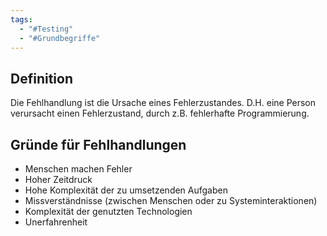 ```yaml
---
tags:
  - "#Testing"
  - "#Grundbegriffe"
---
```

## Definition 
Die Fehlhandlung ist die Ursache eines Fehlerzustandes. D.H. eine Person verursacht einen Fehlerzustand, durch z.B. fehlerhafte Programmierung.

## Gründe für Fehlhandlungen
+ Menschen machen Fehler
+ Hoher Zeitdruck
+ Hohe Komplexität der zu umsetzenden Aufgaben
+ Missverständnisse (zwischen Menschen oder zu Systeminteraktionen)
+ Komplexität der genutzten Technologien 
+ Unerfahrenheit

